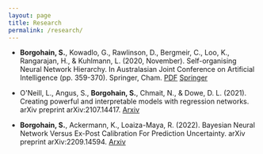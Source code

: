 ```yaml
---
layout: page
title: Research
permalink: /research/
---
```


<!-- <div>
{% for item in site.data.papers %}
     <ul>
        <li>
            {{ item.cite | markdownify }}
            {% if item.pdf %}
                <a href="{{ item.pdf }}"><span class="badge post-tags">PDF</span></a>
            {% endif %}
            {% if item.doi %}
                <a href="{{ item.pdf }}"><span class="badge post-tags">DOI</span></a>
            {% endif %}
        </li>
    </ul>
{% endfor %}
</div> -->

- **Borgohain, S.**, Kowadlo, G., Rawlinson, D., Bergmeir, C., Loo, K., Rangarajan, H., & Kuhlmann, L. (2020, November). Self-organising Neural Network Hierarchy. In Australasian Joint Conference on Artificial Intelligence (pp. 359-370). Springer, Cham. <a href="/assets/documents/self_organising_neural_network_hierarchy.pdf"><span class="badge post-tags">PDF</span></a> <a href="https://link.springer.com/chapter/10.1007/978-3-030-64984-5_28"><span class="badge post-tags">Springer</span></a>
<!-- <a href="/assets/documents/bibtex/self-organising.bib"><span class="badge post-tags">BIB</span></a> -->

- O'Neill, L., Angus, S., **Borgohain, S.**, Chmait, N., & Dowe, D. L. (2021). Creating powerful and interpretable models with regression networks. arXiv preprint arXiv:2107.14417. <a href="https://arxiv.org/abs/2107.14417"><span class="badge post-tags">Arxiv</span></a> 
<!-- <a href="/assets/documents/bibtex/regression-nets.bib"><span class="badge post-tags">BIB</span></a> -->

- **Borgohain, S.**, Ackermann, K., Loaiza-Maya, R. (2022). Bayesian Neural Network Versus Ex-Post Calibration For Prediction Uncertainty. arXiv preprint arXiv:2209.14594. <a href="http://arxiv.org/abs/2209.14594"><span class="badge post-tags">Arxiv</span></a>